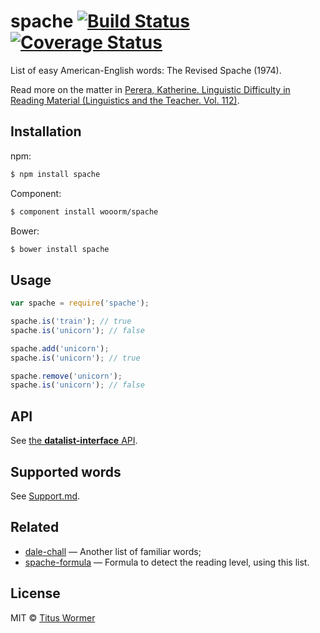 # spache [![Build Status](https://img.shields.io/travis/wooorm/spache.svg?style=flat)](https://travis-ci.org/wooorm/spache) [![Coverage Status](https://img.shields.io/coveralls/wooorm/spache.svg?style=flat)](https://coveralls.io/r/wooorm/spache?branch=master)

List of easy American-English words: The Revised Spache (1974).

Read more on the matter in [Perera, Katherine. Linguistic Difficulty in Reading Material (Linguistics and the Teacher. Vol. 112)](http://books.google.com/books?id=oNXFQ9Gn6XIC&pg=PA106&lpg=PA106).

## Installation

npm:
```sh
$ npm install spache
```

Component:
```sh
$ component install wooorm/spache
```

Bower:
```sh
$ bower install spache
```

## Usage

```js
var spache = require('spache');

spache.is('train'); // true
spache.is('unicorn'); // false

spache.add('unicorn');
spache.is('unicorn'); // true

spache.remove('unicorn');
spache.is('unicorn'); // false
```

## API

See [the **datalist-interface** API](https://github.com/wooorm/datalist-interface#datalistinterfaceisword).

## Supported words

See [Support.md](Support.md).

## Related

- [dale-chall](https://github.com/wooorm/dale-chall) — Another list of familiar words;
- [spache-formula](https://github.com/wooorm/spache-formula) — Formula to detect the reading level, using this list.

## License

MIT © [Titus Wormer](http://wooorm.com)
